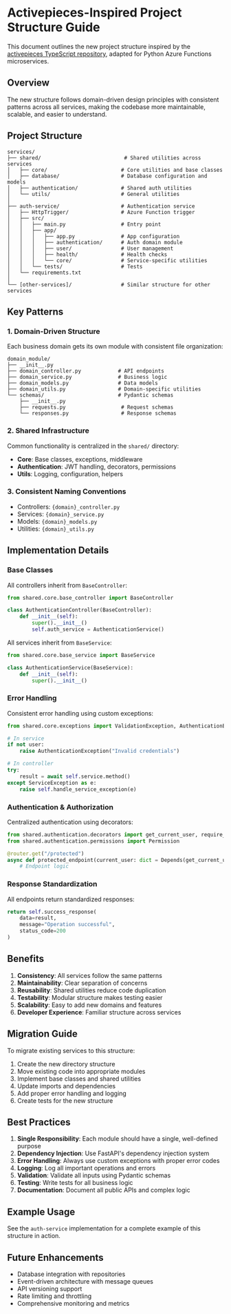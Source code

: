 # Activepieces-Inspired Project Structure Guide

This document outlines the new project structure inspired by the [activepieces TypeScript repository](https://github.com/activepieces/activepieces/tree/main/packages/server/api/src), adapted for Python Azure Functions microservices.

## Overview

The new structure follows domain-driven design principles with consistent patterns across all services, making the codebase more maintainable, scalable, and easier to understand.

## Project Structure

```
services/
├── shared/                           # Shared utilities across services
│   ├── core/                        # Core utilities and base classes
│   ├── database/                    # Database configuration and models
│   ├── authentication/              # Shared auth utilities
│   └── utils/                       # General utilities
│
├── auth-service/                    # Authentication service
│   ├── HttpTrigger/                 # Azure Function trigger
│   ├── src/
│   │   ├── main.py                  # Entry point
│   │   ├── app/
│   │   │   ├── app.py               # App configuration
│   │   │   ├── authentication/      # Auth domain module
│   │   │   ├── user/                # User management
│   │   │   ├── health/              # Health checks
│   │   │   └── core/                # Service-specific utilities
│   │   └── tests/                   # Tests
│   └── requirements.txt
│
└── [other-services]/                # Similar structure for other services
```

## Key Patterns

### 1. Domain-Driven Structure
Each business domain gets its own module with consistent file organization:

```
domain_module/
├── __init__.py
├── domain_controller.py            # API endpoints
├── domain_service.py               # Business logic
├── domain_models.py                # Data models
├── domain_utils.py                 # Domain-specific utilities
└── schemas/                        # Pydantic schemas
    ├── __init__.py
    ├── requests.py                  # Request schemas
    └── responses.py                 # Response schemas
```

### 2. Shared Infrastructure
Common functionality is centralized in the `shared/` directory:

- **Core**: Base classes, exceptions, middleware
- **Authentication**: JWT handling, decorators, permissions
- **Utils**: Logging, configuration, helpers

### 3. Consistent Naming Conventions
- Controllers: `{domain}_controller.py`
- Services: `{domain}_service.py`
- Models: `{domain}_models.py`
- Utilities: `{domain}_utils.py`

## Implementation Details

### Base Classes

All controllers inherit from `BaseController`:
```python
from shared.core.base_controller import BaseController

class AuthenticationController(BaseController):
    def __init__(self):
        super().__init__()
        self.auth_service = AuthenticationService()
```

All services inherit from `BaseService`:
```python
from shared.core.base_service import BaseService

class AuthenticationService(BaseService):
    def __init__(self):
        super().__init__()
```

### Error Handling

Consistent error handling using custom exceptions:
```python
from shared.core.exceptions import ValidationException, AuthenticationException

# In service
if not user:
    raise AuthenticationException("Invalid credentials")

# In controller
try:
    result = await self.service.method()
except ServiceException as e:
    raise self.handle_service_exception(e)
```

### Authentication & Authorization

Centralized authentication using decorators:
```python
from shared.authentication.decorators import get_current_user, require_permission
from shared.authentication.permissions import Permission

@router.get("/protected")
async def protected_endpoint(current_user: dict = Depends(get_current_user)):
    # Endpoint logic
```

### Response Standardization

All endpoints return standardized responses:
```python
return self.success_response(
    data=result,
    message="Operation successful",
    status_code=200
)
```

## Benefits

1. **Consistency**: All services follow the same patterns
2. **Maintainability**: Clear separation of concerns
3. **Reusability**: Shared utilities reduce code duplication
4. **Testability**: Modular structure makes testing easier
5. **Scalability**: Easy to add new domains and features
6. **Developer Experience**: Familiar structure across services

## Migration Guide

To migrate existing services to this structure:

1. Create the new directory structure
2. Move existing code into appropriate modules
3. Implement base classes and shared utilities
4. Update imports and dependencies
5. Add proper error handling and logging
6. Create tests for the new structure

## Best Practices

1. **Single Responsibility**: Each module should have a single, well-defined purpose
2. **Dependency Injection**: Use FastAPI's dependency injection system
3. **Error Handling**: Always use custom exceptions with proper error codes
4. **Logging**: Log all important operations and errors
5. **Validation**: Validate all inputs using Pydantic schemas
6. **Testing**: Write tests for all business logic
7. **Documentation**: Document all public APIs and complex logic

## Example Usage

See the `auth-service` implementation for a complete example of this structure in action.

## Future Enhancements

- Database integration with repositories
- Event-driven architecture with message queues
- API versioning support
- Rate limiting and throttling
- Comprehensive monitoring and metrics
